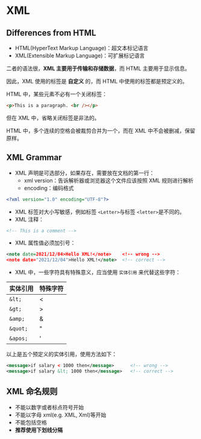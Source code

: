 # XML

## Differences from HTML

- HTML(HyperText Markup Language)：超文本标记语言
- XML(Extensible Markup Language)：可扩展标记语言

二者的语法很，**XML 主要用于传输和存储数据**，而 HTML 主要用于显示信息。

因此，XML 使用的标签是 **自定义** 的，而 HTML 中使用的标签都是预定义的。

HTML 中，某些元素不必有一个关闭标签：

```html
<p>This is a paragraph. <br /></p>
```

但在 XML 中，省略关闭标签是非法的。

HTML 中，多个连续的空格会被裁剪合并为一个，而在 XML 中不会被删减，保留原样。

## XML Grammar

- XML 声明是可选部分，如果存在，需要放在文档的第一行：
  - xml version：告诉解析器或浏览器这个文件应该按照 XML 规则进行解析
  - encoding：编码格式

```xml
<?xml version="1.0" encoding="UTF-8"?>
```

- XML 标签对大小写敏感，例如标签 `<Letter>`与标签 `<letter>`是不同的。
- XML 注释：

```xml
<!-- This is a comment -->
```

- XML 属性值必须加引号：

```xml
<note date=2021/12/04>Hello XML!</note>    <!-- wrong -->
<note date="2021/12/04">Hello XML!</note>  <!-- correct -->
```

- XML 中，一些字符具有特殊意义，应当使用 `实体引用` 来代替这些字符：

| 实体引用 | 特殊字符 |
| -------- | -------- |
| `&lt;`   | <        |
| `&gt;`   | >        |
| `&amp;`  | &        |
| `&quot;` | "        |
| `&apos;` | '        |

以上是五个预定义的实体引用，使用方法如下：

```xml
<message>if salary < 1000 then</message>      <!-- wrong -->
<message>if salary &lt; 1000 then</message>   <!-- correct -->
```

## XML 命名规则

- 不能以数字或者标点符号开始
- 不能以字母 xml(e.g. XML, Xml)等开始
- 不能包括空格
- **推荐使用下划线分隔**
